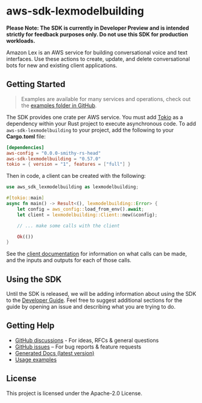 # aws-sdk-lexmodelbuilding

**Please Note: The SDK is currently in Developer Preview and is intended strictly for
feedback purposes only. Do not use this SDK for production workloads.**

Amazon Lex is an AWS service for building conversational voice and text interfaces. Use these actions to create, update, and delete conversational bots for new and existing client applications.

## Getting Started

> Examples are available for many services and operations, check out the
> [examples folder in GitHub](https://github.com/awslabs/aws-sdk-rust/tree/main/examples).

The SDK provides one crate per AWS service. You must add [Tokio](https://crates.io/crates/tokio)
as a dependency within your Rust project to execute asynchronous code. To add `aws-sdk-lexmodelbuilding` to
your project, add the following to your **Cargo.toml** file:

```toml
[dependencies]
aws-config = "0.0.0-smithy-rs-head"
aws-sdk-lexmodelbuilding = "0.57.0"
tokio = { version = "1", features = ["full"] }
```

Then in code, a client can be created with the following:

```rust
use aws_sdk_lexmodelbuilding as lexmodelbuilding;

#[tokio::main]
async fn main() -> Result<(), lexmodelbuilding::Error> {
    let config = aws_config::load_from_env().await;
    let client = lexmodelbuilding::Client::new(&config);

    // ... make some calls with the client

    Ok(())
}
```

See the [client documentation](https://docs.rs/aws-sdk-lexmodelbuilding/latest/aws_sdk_lexmodelbuilding/client/struct.Client.html)
for information on what calls can be made, and the inputs and outputs for each of those calls.

## Using the SDK

Until the SDK is released, we will be adding information about using the SDK to the
[Developer Guide](https://docs.aws.amazon.com/sdk-for-rust/latest/dg/welcome.html). Feel free to suggest
additional sections for the guide by opening an issue and describing what you are trying to do.

## Getting Help

* [GitHub discussions](https://github.com/awslabs/aws-sdk-rust/discussions) - For ideas, RFCs & general questions
* [GitHub issues](https://github.com/awslabs/aws-sdk-rust/issues/new/choose) – For bug reports & feature requests
* [Generated Docs (latest version)](https://awslabs.github.io/aws-sdk-rust/)
* [Usage examples](https://github.com/awslabs/aws-sdk-rust/tree/main/examples)

## License

This project is licensed under the Apache-2.0 License.

